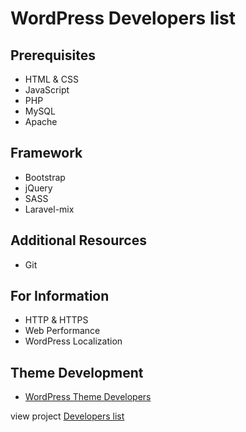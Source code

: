 # WordPress Developers list

## Prerequisites
* HTML & CSS
* JavaScript
* PHP
* MySQL
* Apache

## Framework
* Bootstrap
* jQuery
* SASS
* Laravel-mix

## Additional Resources
* Git

## For Information
* HTTP & HTTPS
* Web Performance
* WordPress Localization




## Theme Development
* [WordPress Theme Developers](https://developer.test/themes/)

view project [Developers list](https://lydia2010.github.io/wordpress_autotrade/)   
